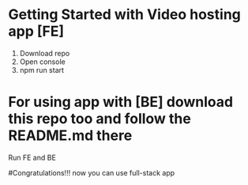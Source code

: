 # Getting Started with Video hosting app [FE]

1. Download repo
2. Open console
3. npm run start
# For using app with [BE] download this repo too and follow the README.md there
Run FE and BE

#Congratulations!!!
now you can use full-stack app
